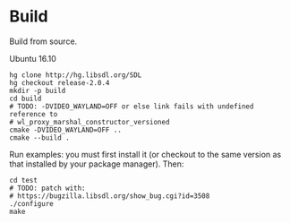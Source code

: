# Build

Build from source.

Ubuntu 16.10

    hg clone http://hg.libsdl.org/SDL
    hg checkout release-2.0.4
    mkdir -p build
    cd build
    # TODO: -DVIDEO_WAYLAND=OFF or else link fails with undefined reference to
    # wl_proxy_marshal_constructor_versioned
    cmake -DVIDEO_WAYLAND=OFF ..
    cmake --build .

Run examples: you must first install it (or checkout to the same version as that installed by your package manager). Then:

    cd test
    # TODO: patch with:
    # https://bugzilla.libsdl.org/show_bug.cgi?id=3508
    ./configure
    make
